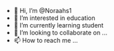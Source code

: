 - 👋 Hi, I’m @Noraahs1
- 👀 I’m interested in education
- 🌱 I’m currently learning student
- 💞️ I’m looking to collaborate on ...
- 📫 How to reach me ...

<!---
Noraahs1/Noraahs1 is a ✨ special ✨ repository because its `README.md` (this file) appears on your GitHub profile.
You can click the Preview link to take a look at your changes.
--->

